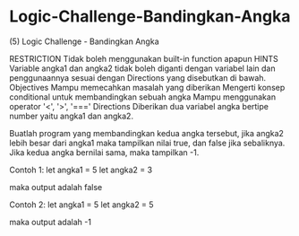 # Logic-Challenge-Bandingkan-Angka
(5) Logic Challenge - Bandingkan Angka

RESTRICTION
Tidak boleh menggunakan built-in function apapun
HINTS
Variable angka1 dan angka2 tidak boleh diganti dengan variabel lain dan penggunaannya sesuai dengan Directions yang disebutkan di bawah.
Objectives
Mampu memecahkan masalah yang diberikan Mengerti konsep conditional untuk membandingkan sebuah angka Mampu menggunakan operator '<', '>', '==='
Directions
Diberikan dua variabel angka bertipe number yaitu angka1 dan angka2.

Buatlah program yang membandingkan kedua angka tersebut, jika angka2 lebih besar dari angka1 maka tampilkan nilai true, dan false jika sebaliknya. Jika kedua angka bernilai sama, maka tampilkan -1.

Contoh 1: let angka1 = 5 let angka2 = 3

maka output adalah false

Contoh 2: let angka1 = 5 let angka2 = 5

maka output adalah -1
